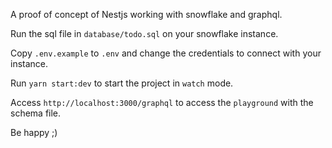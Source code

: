 A proof of concept of Nestjs working with snowflake and graphql.

Run the sql file in `database/todo.sql` on your snowflake instance.

Copy `.env.example` to `.env` and change the credentials to connect with your instance.

Run `yarn start:dev` to start the project in `watch` mode.

Access `http://localhost:3000/graphql` to access the `playground` with the schema file.

Be happy ;)